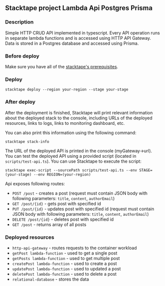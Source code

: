 ## Stacktape project Lambda Api Postgres Prisma

### Description

Simple HTTP CRUD API implemented in typescript.
Every API operation runs in separate lambda functions and is accessed using HTTP API Gateway.
Data is stored in a Postgres database and accessed using Prisma.

### Before deploy

Make sure you have all of the [stacktape's prerequisites](https://docs.stacktape.com/getting-started/1-install).

### Deploy

```
stacktape deploy --region your-region --stage your-stage
```

### After deploy

After the deployment is finished, Stacktape will print relevant information about the deployed stack to the console,
including URLs of the deployed resources, links to logs, links to monitoring dashboard, etc.

You can also print this information using the following command:

```
stacktape stack-info
```

The URL of the deployed API is printed in the console (myGateway->url).
You can test the deployed API using a provided script (located in `scripts/test-api.ts`). You can use Stacktape to execute the script:

```
stacktape exec-script --sourcePath scripts/test-api.ts --env STAGE=(your-stage) --env REGION=(your-region)
```

Api exposes following routes:

- `POST /post` - creates a post (request must contain JSON body with following parameters: `title`, `content`, `authorEmail`)
- `GET /post/{id}` - gets post with specified id
- `PUT /post/{id}` - updates post with specified id (request must contain JSON body with following parameters: `title`, `content`, `authorEmail`)
- `DELETE /post/{id}` - deletes post with specified id
- `GET /post` - returns array of all posts

### Deployed resources

- `http-api-gateway` - routes requests to the container workload
- `getPost lambda-function` - used to get a single post
- `getPosts lambda-function` - used to get multiple post
- `createPost lambda-function` - used to create a post
- `updatePost lambda-function` - used to updated a post
- `deletePost lambda-function` - used to delete a post
- `relational-database` - stores the data
